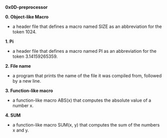 __0x0D-preprocessor__


__0. Object-like Macro__

 - a header file that defines a macro named SIZE as an abbreviation for the token 1024.


__1. Pi__

 - a header file that defines a macro named PI as an abbreviation for the token 3.14159265359.

__2. File name__

 - a program that prints the name of the file it was compiled from, followed by a new line.

__3. Function-like macro__

 - a function-like macro ABS(x) that computes the absolute value of a number x.

 __4. SUM__

 - a function-like macro SUM(x, y) that computes the sum of the numbers x and y.

